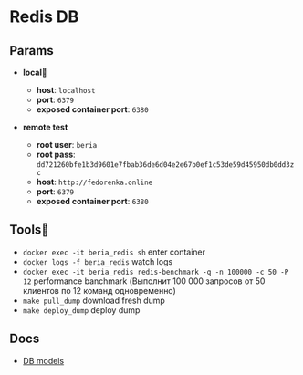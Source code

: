 # Redis DB

## Params

   * **local**🐳

      * **host**: `localhost`
      * **port**: `6379`
      * **exposed container port**: `6380`

   * **remote test**

      * **root user**: `beria`
      * **root pass**: `dd721260bfe1b3d9601e7fbab36de6d04e2e67b0ef1c53de59d45950db0dd3zc`
      * **host**: `http://fedorenka.online`
      * **port**: `6379`
      * **exposed container port**: `6380`

## Tools🐳

 * `docker exec -it beria_redis sh` enter container
 * `docker logs -f beria_redis` watch logs
 * `docker exec -it beria_redis redis-benchmark -q -n 100000 -c 50 -P 12` performance banchmark (Выполнит 100 000 запросов от 50 клиентов по 12 команд одновременно)
 * `make pull_dump` download fresh dump
 * `make deploy_dump` deploy dump

## Docs

 * [DB models](./SCHEMA_DOC.md)    
